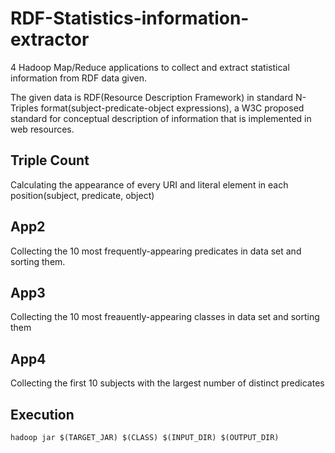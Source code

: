# RDF-Statistics-information-extractor
4 Hadoop Map/Reduce applications to collect and extract statistical information from RDF data given.

The given data is RDF(Resource Description Framework) in standard N-Triples format(subject-predicate-object expressions), a W3C proposed standard for conceptual description of information that is implemented in web resources.

## Triple Count

Calculating the appearance of every URI and literal element in each position(subject, predicate, object)

## App2

Collecting the 10 most frequently-appearing predicates in data set and sorting them.

## App3

Collecting the 10 most freauently-appearing classes in data set and sorting them

## App4

Collecting the first 10 subjects with the largest number of distinct predicates

## Execution
```
hadoop jar $(TARGET_JAR) $(CLASS) $(INPUT_DIR) $(OUTPUT_DIR)
```
